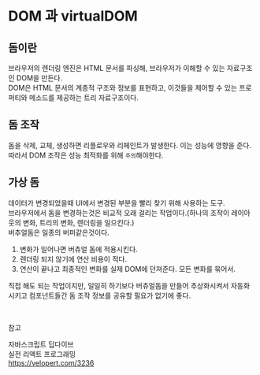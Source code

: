 # DOM 과 virtualDOM

## 돔이란

브라우저의 렌더링 엔진은 HTML 문서를 파싱해, 브라우저가 이해할 수 있는 자료구조인 DOM을 만든다.  
DOM은 HTML 문서의 계층적 구조와 정보를 표현하고, 이것들을 제어할 수 있는 프로퍼티와 메소드를 제공하는 트리 자료구조이다.

## 돔 조작

돔을 삭제, 교체, 생성하면 리플로우와 리페인트가 발생한다. 이는 성능에 영향을 준다.  
따라서 DOM 조작은 성능 최적화를 위해 `주의`해야한다.

## 가상 돔

데이터가 변경되었을때 UI에서 변경된 부분을 빨리 찾기 위해 사용하는 도구.  
브라우저에서 돔을 변경하는것은 비교적 오래 걸리는 작업이다.(하나의 조작이 레이아웃의 변화, 트리의 변화, 렌더링을 일으킨다.)  
버추얼돔은 일종의 버퍼같은것이다.

1. 변화가 일어나면 버츄얼 돔에 적용시킨다.
2. 렌더링 되지 않기에 연산 비용이 적다.
3. 연산이 끝나고 최종적인 변화를 실제 DOM에 던져준다. 모든 변화를 묶어서.

직접 해도 되는 작업이지만, 일일히 하기보다 버츄얼돔을 만들어 추상화시켜서 자동화 시키고 컴포넌트들간 돔 조작 정보를 공유할 필요가 없기에 좋다.

<br>

참고

자바스크립트 딥다이브  
실전 리액트 프로그래밍  
https://velopert.com/3236

